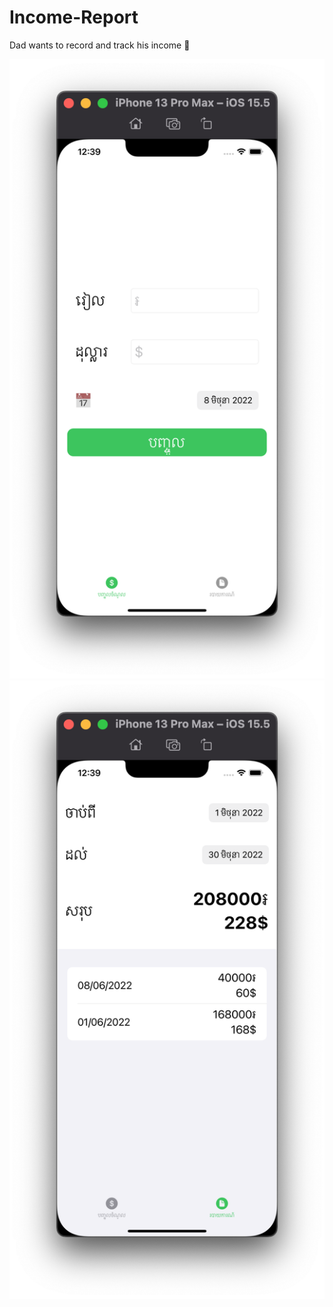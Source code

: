 # Income-Report
Dad wants to record and track his income 🤭

![alt text](https://github.com/koingdev/Income-Report/blob/main/Screenshots/1.png?raw=true)
![alt text](https://github.com/koingdev/Income-Report/blob/main/Screenshots/2.png?raw=true)
